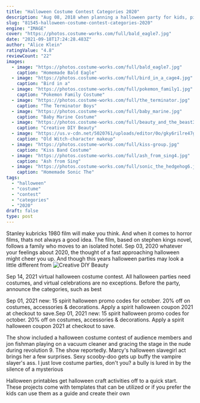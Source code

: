 ```yaml
---
title: "Halloween Costume Contest Categories 2020"
description: "Aug 08, 2018 when planning a halloween party for kids, pick a theme with a wide appeal. Have costume party so that all of the youngsters can really get into the spirit. This is a fun way to see"
slug: "81545-halloween-costume-contest-categories-2020"
engine: "IMAGE"
cover: "https://photos.costume-works.com/full/bald_eagle7.jpg"
date: "2021-09-18T17:24:28.483Z"
author: "Alice Klein"
ratingValue: "4.8"
reviewCount: "22"
images:
  - image: "https://photos.costume-works.com/full/bald_eagle7.jpg"
    caption: "Homemade Bald Eagle"
  - image: "https://photos.costume-works.com/full/bird_in_a_cage4.jpg"
    caption: "Bird in a"
  - image: "https://photos.costume-works.com/full/pokemon_family1.jpg"
    caption: "Pokemon Family Costume"
  - image: "https://photos.costume-works.com/full/the_terminator.jpg"
    caption: "The Terminator Boys"
  - image: "https://photos.costume-works.com/full/baby_marine.jpg"
    caption: "Baby Marine Costume"
  - image: "https://photos.costume-works.com/full/beauty_and_the_beast38.jpg"
    caption: "Creative DIY Beauty"
  - image: "https://us.v-cdn.net/5020761/uploads/editor/0o/gky6rilre47g.jpg"
    caption: "Old Witch-character makeup"
  - image: "https://photos.costume-works.com/full/kiss-group.jpg"
    caption: "Kiss Band Costume"
  - image: "https://photos.costume-works.com/full/ash_from_sing4.jpg"
    caption: "Ash from Sing"
  - image: "https://photos.costume-works.com/full/sonic_the_hedgehog6.jpg"
    caption: "Homemade Sonic The"
tags:
  - "halloween"
  - "costume"
  - "contest"
  - "categories"
  - "2020"
draft: false
type: post
---
```


Stanley kubricks 1980 film will make you think. And when it comes to horror films, thats not always a good idea. The film, based on stephen kings novel, follows a family who moves to an isolated hotel. Sep 03, 2020 whatever your feelings about 2020, the thought of a fast approaching halloween might cheer you up. And though this years halloween parties may look a little different from
![Creative DIY Beauty](https://photos.costume-works.com/full/beauty_and_the_beast38.jpg "Creative DIY Beauty")

Sep 14, 2021 virtual halloween costume contest. All halloween parties need costumes, and virtual celebrations are no exceptions.  Before the party, announce the categories, such as best
<!--inArticleAds-->

<!--galleryOne-->

Sep 01, 2021 new: 15 spirit halloween promo codes for october. 20% off on costumes, accessories & decorations. Apply a spirit halloween coupon 2021 at checkout to save.Sep 01, 2021 new: 15 spirit halloween promo codes for october. 20% off on costumes, accessories & decorations. Apply a spirit halloween coupon 2021 at checkout to save.
<!--inArticleAds-->

<!--galleryTwo-->

The show included a halloween costume contest of audience members and jon fishman playing on a vacuum cleaner and gracing the stage in the nude during revolution 9. The show reportedly. Marcy's halloween slavegirl act brings her a few surprises. Sexy scooby-doo gets up buffy the vampire slayer's ass. I just love costume parties, don't you? a bully is lured in by the silence of a mysterious
<!--galleryThree-->

Halloween printables get halloween craft activities off to a quick start. These projects come with templates that can be utilized or if you prefer the kids can use them as a guide and create their own